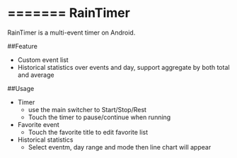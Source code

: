 =======
RainTimer
=========

RainTimer is a multi-event timer on Android.

##Feature
* Custom event list
* Historical statistics over events and day, support aggregate by both total and average

##Usage
* Timer
    * use the main switcher to Start/Stop/Rest
    * Touch the timer to pause/continue when running
* Favorite event
    * Touch the favorite title to edit favorite list
* Historical statistics
    * Select eventm, day range and mode then line chart will appear
